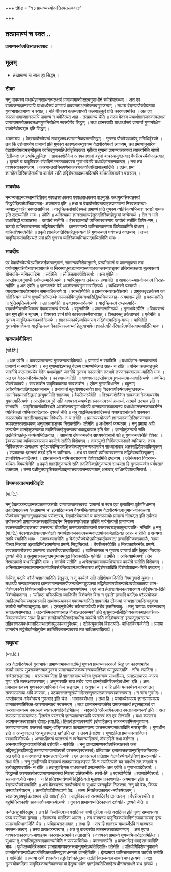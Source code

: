 +++
title = "१३ प्रामाण्यस्योत्पत्तिस्वतस्त्ववादः"

+++


## तत्प्रामाण्यं च स्वत ..

**प्रामाण्यस्योत्पत्तिस्वतस्त्ववादः ।** 

## **मूलम्** 

- तत्प्रामाण्यं च स्वत एव सिद्धम् ।

### **टीका** 

ननु वाक्यस्य यथार्थज्ञानसाधनत्वलक्षणं प्रामाण्यमाप्तोक्तत्वगुणाधीनं सर्वत्रोपलब्धम् । अत एव वाक्यजन्यज्ञानस्यापि याथार्थ्यरूपं प्रामाण्यं वाक्यगताऽऽप्तोक्तत्वगुणजन्यम् । तथाच वेदस्यापौरुषेयतायां गुणाभावात्प्रामाण्यं न स्यात् । नहि बीजस्य कलमत्वाभावे कलमाङ्कुरं प्रति कारणत्वमस्ति । अत एव कारणाभावाज्ज्ञानस्यापि प्रामाण्यं न भवेदित्यत आह - तत्प्रामाण्यं चेति ॥ तस्य वेदस्य यथार्थज्ञानजनकत्वलक्षणं प्रामाण्यमाप्तोक्तत्वलक्षणगुणनिरपेक्षेण स्वरूपेणैव सिद्धम् । तथा ज्ञानस्यापि याथार्थ्यरूपं प्रामाण्यं गुणानपेक्षेण वाक्येनैवोत्पद्यत इति सिद्धम् ।

अयमाशयः । वेदस्यापौरुषेयत्वं तावदुक्तवक्ष्यमाणानेकप्रमाणसिद्धम् । गुणस्य पौरुषेयवाक्येषु सन्निधिर्दृश्यते । तत्र किं दर्शनाश्रयेण प्रामाण्यं प्रति गुणस्य कारणत्वमभ्युपगम्य वेदापौरुषेयत्वं त्याज्यम्, उत प्रमाणानुसारेण वेदापौरुषेयत्वमङ्गीकृत्य क्वचिद्गुणसन्निधेर्यादृच्छिकत्वं गृहीत्वा गुणानां प्रामाण्यकारणत्वं त्याज्यमिति संशये द्वितीयपक्ष एवाऽश्रयितुमुचितः । सावकाशेनैकेन अनवकाशानां बहूनां बाधस्यायुक्तत्वाद् वैपरीत्यस्यैवोपपन्नत्वात् । दृश्यते च यादृच्छिक-संवादिनोऽनाप्तवाक्यस्य गुणाभावेऽपि यथार्थज्ञानजनकत्वम् । नच तत्र वाक्यस्याकारणत्वम् । कारणान्तरानिरूपणेनाकारणकार्योत्पत्तिप्रसङ्गादिति । एतेन, प्रमा ज्ञानहेत्वतिरिक्तहेत्वधीना कार्यत्वे सति तद्विशेषत्वादप्रमावदित्यपि बाधितविषयत्वेन परास्तम् ।

### **भावबोधः** 

नन्वन्यथाऽनवस्थानादितिवत् स्वपक्षसाधकस्य परपक्षबाधकस्य वाऽनुक्तेः कथमुत्पत्तिस्वतस्त्वं सिद्ध्येदित्यतोऽभिप्रायमाह- अयमाशय इति ॥ तथा च वेदापौरुषेयत्वग्राहकप्रमाणानां निरवकाशत्वा-न्यथाऽनुपपत्तिः स्वपक्षसाधिका । यादृच्छिकसंवादिस्थले प्रामाण्यं प्रति गुणस्य व्यतिरेकव्यभिचारः परपक्षे बाधक इति द्रष्टव्यमिति भावः । प्रमेति ॥ अनित्यप्रमा ज्ञानसामान्यहेतुतदतिरिक्तहेतुभ्यां जन्येत्यर्थः । तेन न भागे बाधासिद्धी व्याघातश्च । कार्यत्वे सतीति ॥ ईश्वरज्ञानादौ व्यभिचारवारणाय कार्यत्वे सतीति विशेष-णम् । घटादौ व्यभिचारवारणाय तद्विशेषत्वादिति । ज्ञानसामान्ये व्यभिचारवारणाय विशेषपदमिति बोध्यम् । बाधितविषयत्वेनेति ॥ प्रकृते ज्ञानहेत्वतिरिक्तहेतुजन्यत्वं हि गुणजन्यत्वे पर्यवसन्नं वक्तव्यम् । तच्च यादृच्छिकसंवादिस्थले प्रमां प्रति गुणस्य व्यतिरेकव्यभिचाराद्बाधितमिति भावः ।

### **भावदीपः** 

एवं वेदापौरुषेयत्वेऽप्रमितकर्तृकत्वानुमानं, सामान्यपरिशेषानुमाने, प्रत्यभिज्ञानं च प्रमाणमुक्त्वा तत्र वर्णानामुत्पत्तिविनाशरूपबाधकं च निरस्याधुनाऽप्रामाण्यरूपबाधकान्तरमाशङ्क्य तन्निरासकतया मूलमवतार्य योजयति- नन्वित्यादिना ॥ सर्वत्रेति ॥ लौकिकवाक्येष्वित्यर्थः । अत एवेति ॥ आप्तोक्तत्वगुणाधीनत्वोपलम्भादेवेत्यर्थः । व्याप्तिमुक्त्वा तर्कमाह- तथाचेति ॥ आपादकस्याप्रयोजकत्वं निराह- नहीति ॥ अत एवेति ॥ ज्ञानजनके वेदे आप्तोक्तत्वगुणाभावादित्यर्थः । व्यधिकरणे पञ्चम्यौ । व्याख्यानव्याख्येयभावेन समानाधिकरणे वा । स्वरूपेणैवेति ॥ ज्ञानजननशक्त्यैवेत्यर्थः । प्रागुक्तदृढतर्कस्य का गतिरित्यतः सर्वत्र गुणाधीनतोपलब्धेः कल्पकोक्तिपूर्वमन्यथासिद्धिव्यभिचारावाह- अयमाशय इति ॥ वक्ष्यमाणेति ॥ श्रुतिस्मृतिरूपेत्यर्थः । उत प्रमाणेति ॥ उक्तवक्ष्यमाणेत्यर्थः । यादृच्छिकत्वं दण्डरूपादि-वदवर्जनीयसन्निधिकत्वं दैवादायातत्वं वेत्यर्थः । बहूनामिति ॥ प्रमाणानामित्यर्थः । गुणाभावेऽपीति ॥ विषयसत्त्वं तत्र गुण इति न युक्तम् । विषयस्य ज्ञानं प्रति कारकत्वस्यैवाभावात् । विस्तरस्तु तर्कताण्डवे । एतेनेति ॥ गुणस्य यादृच्छिकत्वकथनेनेत्यर्थः । ज्ञानरूपकार्येऽव्यभिचाराय तद्विशेषत्वादित्यु-क्तम् । बाधितेति ॥ गुणस्योक्तविधया यादृच्छिकत्वानैकान्तिकत्वाभ्यां हेतुत्वाभावेन ज्ञानहेत्वति-रिक्तहेत्वधीनत्वाभावादिति भावः ।

### **वाक्यार्थदीपिका**

(श्री.टि.)

॥ अत एवेति ॥ वाक्यप्रामाण्यस्य गुणजन्यत्वादेवेत्यर्थः । प्रामाण्यं न स्यादिति ॥ यथार्थज्ञान-जनकत्वरूपं प्रामाण्यं न स्यादित्यर्थः । ननु गुणाभावेऽप्यस्तु वेदस्य प्रामाण्यमित्यत आह- न हीति ॥ बीजेन कलमाङ्कुरे जननीये कलमत्वस्येव वेदेन यथार्थज्ञाने जननीये गुणस्य कारणत्वेन तदभावे तज्जनकत्वासम्भ-वादिति भावः । अत एव वेदस्यापौरुषेयत्वादेव । कारणाभावादिति ॥ वाक्यगताऽऽप्तोक्तत्वगुणजन्यत्वा-भावादित्यर्थः । क्वचित् पौरुषेयवाक्ये । सावकाशेन यादृच्छिकतया सावकाशेन । एकेन गुणसन्निधानेन । बहूनाम् अपौरुषेयत्वप्रतिपादकागमानाम् । प्रमाणानां बहुत्वोपपादनायैव प्राक् ‘वेदस्यापौरुषेयत्वमुक्तवक्ष्य-माणानेकप्रमाणसिद्धम्’ इत्युक्तमिति ज्ञातव्यम् । वैपरीत्यस्यैवेति ॥ निरवकाशेनैकेन सावकाशानेकबाधस्यैव युक्तत्वादित्यर्थः । आप्तोक्तत्वगुणे सति वाक्यस्य यथार्थज्ञानजनकत्वरूपं प्रामाण्यं, तदभावे तदभाव इति न सम्भवति । यादृच्छिकसंवादिस्थले आप्तोक्तत्वगुणाभावेऽपि भ्रान्तप्रतारकवाक्यस्य यथार्थज्ञानजनकत्वदर्शनेन व्यतिरेकतो व्यभिचारादित्याह- दृश्यते चेति ॥ ननु यादृच्छिकसंवादिस्थले यथार्थज्ञानोत्पत्तौ वाक्यस्य कारणत्वमेव नास्तीत्याशङ्क्य निषेधति- न च तत्रेति ॥ प्रामाण्यस्योत्पत्तौ ज्ञानजनकातिरिक्तजन्यत्व-रूपपरतस्त्वसाधकम् अनुमानमाशङ्क्य निराकरोति- एतेनेति ॥ अधीनत्वं जन्यत्वम् । ननु प्रमाया अपि जन्यत्वेन ज्ञानहेतुजन्यतया तदतिरिक्तहेतुजन्यत्वाभावाद्व्याघात इति चेन्न । ज्ञानहेतुजन्यत्वे सति तदतिरिक्तहेतु-जन्येत्यभिप्रेतत्वात् । अप्रमाया दोषजन्यत्वेन साध्यपर्यवसानं पक्षे तु गुणजन्यत्वेनेति विवेकः । ईश्वरप्रमायां व्यभिचारवारणाय कार्यत्वे सतीति विशेषणम् । तावत्युक्ते निर्विकल्पकज्ञाने व्यभिचारः, तस्य निर्विकल्पक-प्रत्यक्षस्य भूयोऽवयवेन्द्रियसन्निकर्षरूपगुणजन्यत्वाभावेन साध्याभावाद् अतस्तद्विशेषत्वादित्युक्तम् । सप्रकारक-ज्ञानत्वं तदर्थ इति न व्यभिचारः । अथ वा घटादौ व्यभिचारवारणाय तद्विशेषत्वादित्युक्तम् । ज्ञानविशेष-त्वादित्यर्थः । ज्ञानसामान्ये व्यभिचारवारणाय विशेषपदमिति द्रष्टव्यम् । एतेनेत्यस्य विवरणम्- बाधित-विषयत्वेनेति ॥ प्रकृते ज्ञानहेतुजन्यत्वे सति तदतिरिक्तहेतुजन्यत्वं साधयता हि गुणजन्यत्वेन पर्यवसानं वक्तव्यम् । तस्य पक्षीभूतयादृच्छिकसंवाद्यनाप्तवाक्यजन्यप्रमायाम् अभावाद् बाधितविषयत्वमित्यर्थः ।

### **विषमपदवाक्यार्थविवृतिः**

(पां.टि.)

ननु वेदतज्जन्यज्ञानरूपकरणफलयोः प्रामाण्यस्वतस्त्वस्य ‘प्रामाण्यं च स्वत एव’ इत्यादिना पूर्वमभिधानात् तत्प्रतिपादकस्य ‘तत्प्रामाण्यं च’ इत्यादिग्रन्थस्य वैयर्थ्यमित्याशङ्क्य वेदापौरुषेयत्वानुमान-बाधकतया पौरुषेयत्वानुमानानुग्राहकतया परोक्तस्य, वेदापौरुषेयतायां च करणफलयोः प्रामाण्यं नोत्पद्यत इति तर्कस्य तयोरुत्पत्तौ प्रामाण्यस्वतस्त्वप्रतिपादनेन निराकरणार्थत्वान्न तदिति भावेनोत्पत्तौ प्रामाण्यस्य स्वतस्त्वप्रतिपादकतया उत्तरग्रन्थं योजयितुं करणफलयोरुत्पत्तौ परतस्त्वशङ्कामुत्थापयति- नन्विति ॥ ननु (पां.टि.) वेदस्याऽप्तोक्तत्वाभावेऽपि यथार्थज्ञानजनकत्वसम्भवादप्रयोजकमेतदित्यत आह- न हीति ॥ अन्यथा तदपि स्यादिति भावः । उक्तवक्ष्यमाणेति ॥ ‘वेदोऽपौरुषेयोऽप्रमितकर्तृकत्वात्’ इत्यादिभिरुक्तप्रमाणैः, ‘वाचा विरूप नित्यया’ इत्यादिभिर्वक्ष्यमाणैश्च प्रमाणैः सिद्धमित्यर्थः । वैपरीत्यस्यैवेति ॥ निरवकाशैरनेकैः प्रमाणैः सावकाशस्यैकस्य प्रमाणस्य बाधस्योपपन्नत्वादित्यर्थः । व्यभिचाराच्च न गुणस्य प्रामाण्यं प्रति हेतुत्व-मित्याह- दृश्यते चेति ॥ कुसुमाञ्जल्युक्तमनुमानमनूद्य निराकरोति- एतेनेति ॥ प्रमेति ॥ अनित्यप्रमेत्यर्थः। तेन नेश्वरप्रमांशे बाधासिद्धीति भावः । कार्यत्वे सतीति ॥ अत्रेश्वरप्रमायामव्यभिचाराय कार्यत्वे सतीति विशेषणम् । अनित्यज्ञानत्वरूपसामान्यधर्मावच्छिन्नेऽनित्यज्ञानेऽव्यभिचाराय तद्विशेषत्वादिति विशेष्योपादान-मिति द्रष्टव्यम् ।

केचित्तु,यद्यपि परैर्जन्यज्ञानत्वादिति हेतूकृतं, न तु कार्यत्वे सति तद्विशेषत्वादितीति नैवमनुवादो युक्तः । तथाऽपि जन्यज्ञानत्वस्य ज्ञानसामान्यसामग्रीजन्यत्वेनाप्युपपत्त्या तद्विशेषसामग्रीजन्यत्वेऽप्रयोजकतया ज्ञान-विशेषत्वस्यैव विशेषसामग्रीजन्यत्वप्रयोजकत्वमाश्रयणीयम् । एवं चात्र हेतावप्रयोजकत्ववारणाय तद्विशेषत्वा-दिति विशेष्योपादानम् । ‘यन्निष्ठा यन्निरूपिता व्याप्तिर्येन विशेषणेन विना न गृह्यते’ इत्यादि वदद्भिः परैरप्रयोजक-त्वाहितव्यभिचारवारकस्यापि सार्थक्यस्यावश्यं वक्तव्यत्वादिति ज्ञापनायेह टीकायां जन्यज्ञानत्वादित्यनुक्त्वा कार्यत्वे सतीत्याद्यनुवादः कृतः । एतदनुरोधेनैव तर्कताण्डवेऽपि तथैव कृतमित्याहुः । तत्तु ‘प्रमायाः परतन्त्रत्वात् सर्गप्रलयसम्भवात् । तदन्यस्मिन्ननाश्वासान्न विधाऽन्तरसम्भवः’ इति कुसुमाञ्जलिद्वितीयस्तबकगतकारिका-विवरणरूपोत्तर ‘तथा हि प्रमा ज्ञानहेत्वतिरिक्तहेत्वधीना कार्यत्वे सति तद्विशेषत्वात्’ इत्याद्युदयनग्रन्थ-तद्विवरणरूपवर्धमानादिग्रन्थादर्शनमूलकत्वादुपेक्ष्यम् । एतेनेत्युक्तमेव विशदयति- बाधितविषयत्वेनेति ॥ प्रमाया ज्ञानत्वेन तद्धेतोर्ज्ञानहेतुत्वेन तदतिरिक्तजन्यत्वस्य तत्र बाधितत्वादित्यर्थः।

### **लघुप्रभा**

(व्या.टि.)

अत्र वेदापौरुषेयत्वे गुणाभावेन प्रामाण्याभावमापादयितुं गुणस्य प्रामाण्यकारणत्वे सिद्ध एव कारणाभावेन कार्याभावस्य सुप्रसञ्जनत्वाद्गुणस्य प्रामाण्यप्रयोजकत्वमन्वयव्यतिरेकाभ्यामुपपादयति - नन्वि-त्यादिना ॥ नन्वेतदसङ्गतम् । परतस्त्ववादिना हि ज्ञानगतयाथार्थ्यस्य गुणजन्यत्वं साधनीयम्, ‘प्रमाऽसाधारण-कारणं गुणः’ इति तल्लक्षणकरणात् । अनुमास्यति चात्र तथैव ‘प्रमा ज्ञानहेत्वतिरिक्तहेत्वधीना’ इति । अतः प्रमासाधनत्वस्य गुणकारणत्वाभिधानं केन सङ्गतम् । अयुक्तं च । न हि लोके यत्कार्यस्य कारणं तत् तत्कारणताया अपि कारणम् । पटकारणतन्तुसंयोगादेस्तन्तुगतपटकारणत्वाकारणत्वात् । न चात्र गुणभेदः । आप्तोक्तत्व-स्यैवोभयत्र गुणत्वाद् इति चेन्न । भावानवबोधात् । तथा हि । याथार्थ्यरूपस्य ज्ञानप्रामाण्यस्य ज्ञानकारणातिरिक्त-कारणाजन्यत्वं स्वतस्त्वम् । तथा ज्ञानजननशक्तेरेव प्रमाजनकत्वं तद्वत्सहजत्वं वा करणप्रामाण्यस्य स्वतस्त्वं स्वतस्त्ववादिनोऽभिप्रेतम् । यद्वक्ष्यति ‘औत्सर्गिकत्वात् स्वतःप्रामाण्यस्य’ इति । अतः करणप्रामाण्यस्यान्याऽ-हितत्वेन परतस्त्वे ज्ञानप्रामाण्यस्यापि परतस्त्वं तत एव सेत्स्यति । यथा करणस्य अप्रमाजनकत्वशक्तेर् दोषाऽ-(व्या.टि.) हितत्वेऽप्रमात्वस्यापि (दोषाहितत्व) तज्जन्यत्वमित्यनुशयानः करणप्रामाण्यस्य परतस्त्वं तदानु-षङ्गिकतया फलप्रामाण्यस्य परतस्त्वमप्यसाधयदिति नासङ्गतिः । गुणाधीन इति ॥ अध्युपपदात् ‘अध्युत्तरपदात् खः’ इति खः । तस्य ईनादेशः । गुणाऽहिता प्रमाजननशक्तिर्न स्वाभाविकीत्यर्थः । अन्याऽहितत्वं परतस्त्वं न त्वनेकान्याहितत्वं, दोषाऽहिते तथा दर्शनात् । अनन्यथासिद्धान्वयव्यतिरेकौ दर्शयति - सर्वत्रेति ॥ ननु ज्ञानप्रामाण्यस्योत्पत्तिस्वतस्त्वे कथं तद्विरुद्धं(तदविरुद्धं)करणप्रामाण्यस्योत्पत्तौ परतस्त्वं(स्वतस्त्वं) प्रतिज्ञायत इत्यतस्तदप्यानुषङ्गिकमित्याह- अत एवेति ॥ करणशक्तेः परायत्तत्वादित्यर्थः । एवं तत्परतस्त्वं प्रतिज्ञाय वेदापौरुषेयत्वेऽनिश्व्ं प्रसञ्जयति - तथा चेति ॥ ननु गुणहीनमपि वेदवाक्यं शाब्दप्रमाका(क)रणं किं न स्यादित्यतो यद् यदधीनं तत् तदभावे न इत्येतदुपपादयति- न हीति ॥ तदानुषङ्गिक बाधकान्तरं प्रसञ्जयति- अत एवेति ॥ गुणाभावादेवेत्यर्थः । सिद्धान्ती करणफलोभयप्रामाण्यस्वतस्त्वं निरुच्य प्रतिजानीते- तस्ये-ति ॥ स्वरूपेणैवेति ॥ स्वभावेनैवेत्यर्थः । सहजशक्त्येति यावत् । न हि प्रतिज्ञामात्रेणार्थसिद्धिरित्यतो मूलाशयं प्रकाशयति- अयमाशय इति ॥ वेदस्यापौरुषेयत्वमिति ॥ अत्र वेदस्वरूपं तदपौरुषेत्वं च सुधायां प्रश्नपूर्वकं निरुक्तम् ‘ननु को वेदः, किञ्च तस्यापौरुषेयत्वम् । क्रमविशेषविशिष्टवर्णा वेदः । तस्य नियतैकप्रकारत्व-मपौरुषेयत्वम् । स्वतन्त्रपुरुषपूर्वकत्वाभाव इति यावत्’ इति । यादृच्छिकत्वं रासभादिवद्दैवादागतत्वम् । वैपरीत्यस्येति ॥ बहुभिर्निरवकाशैः सावकाशैकबाधस्येत्यर्थः । गुणस्य प्रामाण्यव्यतिरेकाभावं दर्शयति- दृश्यते चेति ॥

नन्वेतत्सुधाविरुद्धम् । तत्र हि ‘केनचित्पञ्च वराटिकाः पाणौ गृहीत्वा कति वराटिका इति पृश्व्ः सम्भावनया पञ्च वराटिका इत्याह । दैवात्पञ्च वराटिका आसन् । तत्र वाक्यस्य यादृच्छिकसंवादिनोऽप्यप्रामाण्यम्’ इत्य-प्रामाण्याभिधानादिति चेन्न । अभिप्रायसद्भावात् । तथा हि । तत्र हि ज्ञानस्य याथार्थ्येऽपि न वाक्यस्य तज्जन-कत्वम् । तस्य प्रत्यक्षजन्यत्वात् । अत्र तु वाक्यस्यैव तज्जनकत्वात्प्रामाण्यम् । अत एवात्र वाक्यस्याकारणत्व-माशङ्क्य कारणान्तराभावेन तत्प्रासाधि । वाक्यस्य प्रामाण्ये गुणव्यभिचारोऽत्राभिहितः । सुधायां तु अनाप्तिमूलत्वादप्रामाण्यमेवेति न परस्परविरोधः । कारणान्तरेति ॥
प्रत्यक्षादेर(भावा)सम्भवादिति भावः । पूर्वोक्तव्यतिरेकाभावं ज्ञानप्रामाण्यपरतस्त्वानुमानेऽप्यतिदिशति- एतेनेति ॥ प्रतियोगिविशेषानुपादाने ज्ञानहेतोरप्यन्यापेक्षयाऽतिरिक्तत्वात्सिद्धसाधनमतो ज्ञानहेत्विति ।
ईशप्रमायां व्यभिचारवारणाय कार्यत्वे सतीति । बाधितेति ॥ प्रमाया अपि ज्ञानत्वेन तद्धेतोर्ज्ञानहेतुतया तदतिरिक्तजन्यत्वसाधने बाध इत्यर्थः । यद्वा गुणस्योक्तदिशा यादृच्छिकत्वानैकान्त्याभ्यां हेतुत्वाभावेन
ज्ञानहेत्वतिरिक्तहेत्वधीनत्वसाधने बाध इत्यर्थः ।


